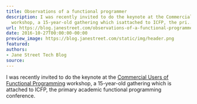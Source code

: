 ```yaml
---
title: Observations of a functional programmer
description: I was recently invited to do the keynote at the Commercial Users of FunctionalProgramming
  workshop, a 15-year-old gathering which isattached to ICFP, the pri...
url: https://blog.janestreet.com/observations-of-a-functional-programmer/
date: 2016-10-27T00:00:00-00:00
preview_image: https://blog.janestreet.com/static/img/header.png
featured:
authors:
- Jane Street Tech Blog
source:
---
```


<p>I was recently invited to do the keynote at the <a href="http://cufp.org/2016/">Commercial Users of Functional
Programming</a> workshop, a 15-year-old gathering which is
attached to ICFP, the primary academic functional programming conference.</p>



